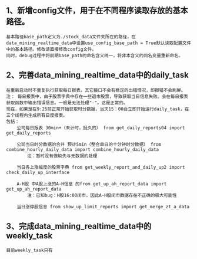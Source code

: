 ## 1、新增config文件，用于在不同程序读取存放的基本路径。
    基本路径base_path定义为./stock_data文件夹所在的路径，在data_mining_realtime_data中设置use_config_base_path = True默认读取配置文件中的基本路径。修改请直接修改config文件。
    同时，debug过程中将前期base_path的命名含义统一，将非本含义的同名变量重新命名。
    

## 2、完善data_mining_realtime_data中的daily_task
    在重新启动时不重复执行获取每日报表。其它接口不会有稳定的出错情况，即报错不会刷屏。
    注： 每日报表中，由于股票字典中存在一些退市股票，导致获取当日信息失败。会在每日报表获取函数中输出错误信息。一般是无法处理"-"。这是正常的。
    现在，如果是在9:25前正常开始获取时分数据，当天15：00会立即开始运行daily_task，在三个线程内生成所有日度报表。
    包括：
        公司每日报表 30min+（未计时，挺久的） from get_daily_reports04 import get_daily_reports

        公司当日时分数据的合并 预计5min（整合单日的十分钟时分数据） from combine_hourly_daily_data import combine_hourly_daily_data
            注：暂时没有做缺失与无数据的处理

        当日各上涨幅度的股票字典 from get_weekly_report_and_daily_up2 import check_daily_up_interface

        A-H股 中A股上涨的A-H信息 的from get_up_ah_report_data import get_up_ah_report_data
            注：已知bug：H股16:00闭市，因此A-H股闭市数据存在不正确的极大可能性

        当日涨停股信息 from show_up_limit_reports import get_merge_zt_a_data
## 3、完成data_mining_realtime_data中的weekly_task
    目前weekly_task只有

